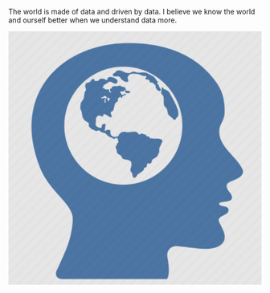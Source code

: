 The world is made of data and driven by data. I believe we know the world and ourself better when we understand data more.

![](head.PNG)

